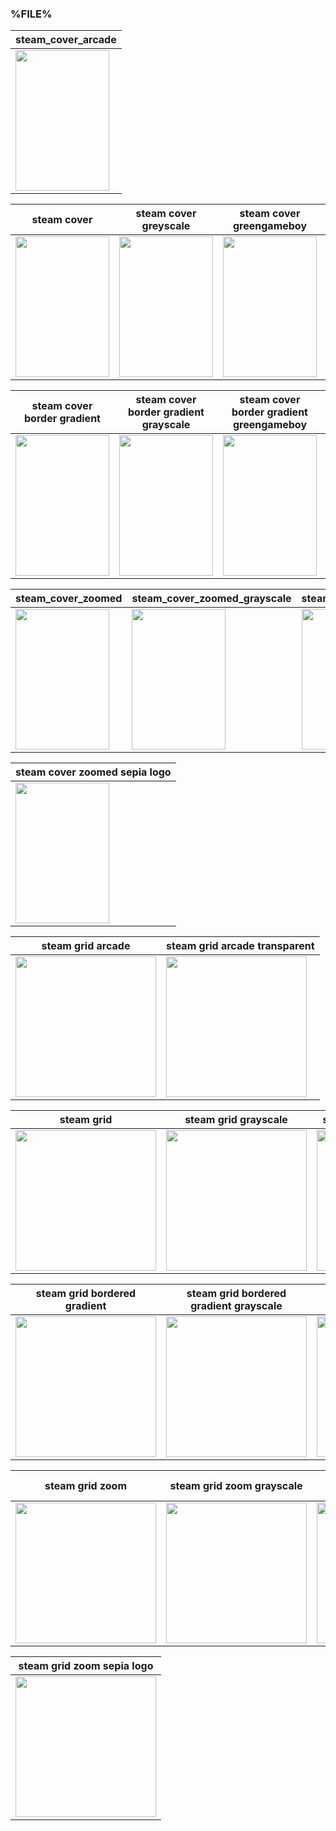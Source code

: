 ### %FILE%

| steam_cover_arcade |
|-------|
|<IMG src="steam_cover_arcade/%FILE%.png" width="150" height="225" />|

| steam cover | steam cover greyscale | steam cover greengameboy | steam cover sepia |
|-------|-------|-------|-------|
|<IMG src="steam_cover/%FILE%.png" width="150" height="225" />|<IMG src="steam_cover_greyscale/%FILE%.png" width="150" height="225" />|<IMG src="steam_cover_greengameboy/%FILE%.png" width="150" height="225" />|<IMG src="steam_cover_sepia/%FILE%.png" width="150" height="225" />|

| steam cover border gradient | steam cover border gradient grayscale | steam cover border gradient greengameboy | steam cover border gradient sepia |
|-------|-------|-------|-------|
|<IMG src="steam_cover_border_gradient/%FILE%.png" width="150" height="225" />|<IMG src="steam_cover_border_gradient_grayscale/%FILE%.png" width="150" height="225" />|<IMG src="steam_cover_border_gradient_greengameboy/%FILE%.png" width="150" height="225" />|<IMG src="steam_cover_border_gradient_sepia/%FILE%.png" width="150" height="225" />|

| steam_cover_zoomed | steam_cover_zoomed_grayscale | steam_cover_zoomed_greengameboy | steam_cover_zoomed_sepia |
|-------|-------|-------|-------|
|<IMG src="steam_cover_zoomed/%FILE%.png" width="150" height="225" />|<IMG src="steam_cover_zoomed_grayscale/%FILE%.png" width="150" height="225" />|<IMG src="steam_cover_zoomed_greengameboy/%FILE%.png" width="150" height="225" />|<IMG src="steam_cover_zoomed_sepia/%FILE%.png" width="150" height="225" />|

| steam cover zoomed sepia logo | 
|-------|
|<IMG src="steam_cover_zoomed_sepia_logo/%FILE%.png" width="150" height="225" />|

| steam grid arcade | steam grid arcade transparent |
|-------|-------|
|<IMG src="steam_grid_arcade/%FILE%.png" width="225"/>|<IMG src="steam_grid_arcade_transparent/%FILE%.png" width="225"/>|

| steam grid | steam grid grayscale | steam grid greengameboy | steam grid sepia |
|-------|-------|-------|-------|
|<IMG src="steam_grid/%FILE%.png" width="225"/>|<IMG src="steam_grid_grayscale/%FILE%.png" width="225"/>|<IMG src="steam_grid_greengameboy/%FILE%.png" width="225"/>|<IMG src="steam_grid_sepia/%FILE%.png" width="225"/>|

| steam grid bordered gradient | steam grid bordered gradient grayscale | steam grid bordered gradient greengameboy | steam grid bordered gradient sepia |
|-------|-------|-------|-------|
|<IMG src="steam_grid_bordered_gradient/%FILE%.png" width="225"/>|<IMG src="steam_grid_bordered_gradient_grayscale/%FILE%.png" width="225"/>|<IMG src="steam_grid_bordered_gradient_greengameboy/%FILE%.png" width="225"/>|<IMG src="steam_grid_bordered_gradient_sepia/%FILE%.png" width="225"/>|

| steam grid zoom | steam grid zoom grayscale | steam grid zoom greengameboy | steam grid zoom sepia |
|-------|-------|-------|-------|
|<IMG src="steam_grid_zoom/%FILE%.png" width="225"/>|<IMG src="steam_grid_zoom_grayscale/%FILE%.png" width="225"/>|<IMG src="steam_grid_zoom_greengameboy/%FILE%.png" width="225"/>|<IMG src="steam_grid_zoom_sepia/%FILE%.png" width="225"/>|

| steam grid zoom sepia logo |
|-------|
|<IMG src="steam_grid_zoom_sepia_logo/%FILE%.png" width="225"/>|
